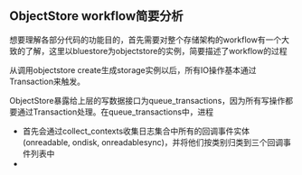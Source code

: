 ## ObjectStore workflow简要分析

想要理解各部分代码的功能目的，首先需要对整个存储架构的workflow有一个大致的了解，这里以bluestore为objectstore的实例，简要描述了workflow的过程

从调用objectstore create生成storage实例以后，所有IO操作基本通过Transaction来触发。

ObjectStore暴露给上层的写数据接口为queue\_transactions，因为所有写操作都要通过Transaction处理。在queue\_transactions中，进程

* 首先会通过collect\_contexts收集日志集合中所有的回调事件实体\(onreadable, ondisk, onreadablesync\)，并将他们按类别归类到三个回调事件列表中
* 


